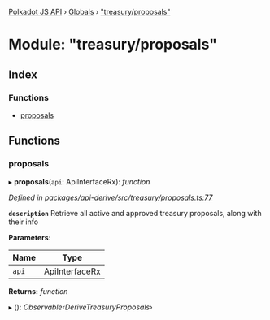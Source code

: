 [Polkadot JS API](../README.md) › [Globals](../globals.md) › ["treasury/proposals"](_treasury_proposals_.md)

# Module: "treasury/proposals"

## Index

### Functions

* [proposals](_treasury_proposals_.md#proposals)

## Functions

###  proposals

▸ **proposals**(`api`: ApiInterfaceRx): *function*

*Defined in [packages/api-derive/src/treasury/proposals.ts:77](https://github.com/polkadot-js/api/blob/c70cdb351f/packages/api-derive/src/treasury/proposals.ts#L77)*

**`description`** Retrieve all active and approved treasury proposals, along with their info

**Parameters:**

Name | Type |
------ | ------ |
`api` | ApiInterfaceRx |

**Returns:** *function*

▸ (): *Observable‹DeriveTreasuryProposals›*

